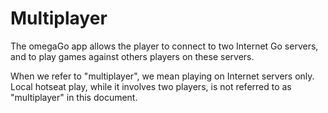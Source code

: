 # Multiplayer

The omegaGo app allows the player to connect to two Internet Go servers, and to play games against others players on these servers.

When we refer to "multiplayer", we mean playing on Internet servers only. Local hotseat play, while it involves two players, is not referred to as "multiplayer" in this document.